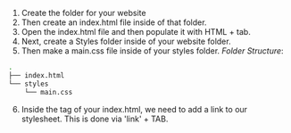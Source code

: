 1. Create the folder for your website
2. Then create an index.html file inside of that folder.
3. Open the index.html file and then populate it with HTML + tab.
4. Next, create a Styles folder inside of your website folder.
5. Then make a main.css file inside of your styles folder.
_Folder Structure_:
```bash
.
├── index.html
└── styles
    └── main.css
```
6. Inside the <head> tag of your index.html, we need to add a link to our stylesheet. This is done via 'link'  + TAB.
